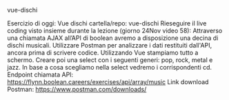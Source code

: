 vue-dischi

Esercizio di oggi: Vue dischi
cartella/repo: vue-dischi
Rieseguire il live coding visto insieme durante la lezione (giorno 24Nov video 58):
Attraverso una chiamata AJAX all’API di boolean avremo a disposizione una decina di dischi musicali. 
Utilizzare Postman per analizzare i dati restituiti dall'API, ancora prima di scrivere codice.
Utilizzando Vue stampiamo tutto a schermo. 
Creare poi una select con i seguenti generi: pop, rock, metal e jazz. In base a cosa scegliamo nella select vedremo i corrispondenti cd.
Endpoint chiamata API: https://flynn.boolean.careers/exercises/api/array/music
Link download Postman: https://www.postman.com/downloads/
